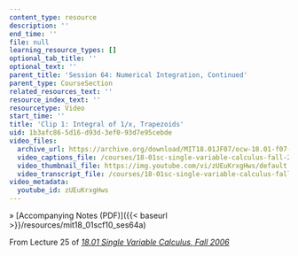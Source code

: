 ```yaml
---
content_type: resource
description: ''
end_time: ''
file: null
learning_resource_types: []
optional_tab_title: ''
optional_text: ''
parent_title: 'Session 64: Numerical Integration, Continued'
parent_type: CourseSection
related_resources_text: ''
resource_index_text: ''
resourcetype: Video
start_time: ''
title: 'Clip 1: Integral of 1/x, Trapezoids'
uid: 1b3afc86-5d16-d93d-3ef0-93d7e95cebde
video_files:
  archive_url: https://archive.org/download/MIT18.01JF07/ocw-18.01-f07-lec25_300k.mp4
  video_captions_file: /courses/18-01sc-single-variable-calculus-fall-2010/1253393688915abc8b526609d2f7fcd7_zUEuKrxgHws.vtt
  video_thumbnail_file: https://img.youtube.com/vi/zUEuKrxgHws/default.jpg
  video_transcript_file: /courses/18-01sc-single-variable-calculus-fall-2010/773e7b282a915320bf1b0991c90748d5_zUEuKrxgHws.pdf
video_metadata:
  youtube_id: zUEuKrxgHws
---
```


» [Accompanying Notes (PDF)]({{< baseurl >}}/resources/mit18_01scf10_ses64a)

From Lecture 25 of [_18.01 Single Variable Calculus, Fall 2006_](/courses/18-01-single-variable-calculus-fall-2006/pages/video-lectures)
